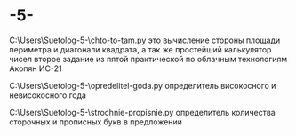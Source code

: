 # -5-


C:\Users\Suetolog\-5-\chto-to-tam.py это вычисление стороны площади периметра и диагонали квадрата, а так же простейший калькулятор чисел
второе задание из пятой практической по облачным технологиям Акопян ИС-21 

C:\Users\Suetolog\-5-\opredelitel-goda.py определитель високосного и невисокосного года


C:\Users\Suetolog\-5-\strochnie-propisnie.py определитель количества сторочных и прописных букв в предложении
